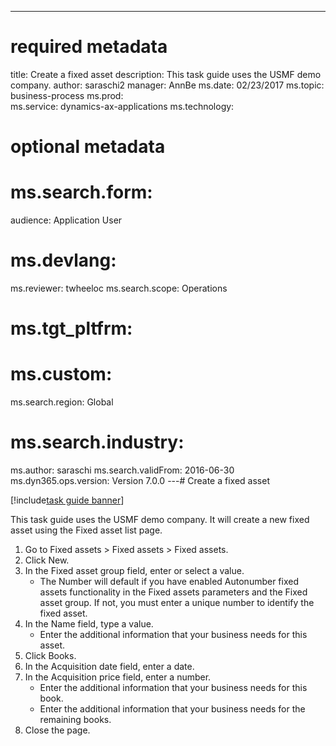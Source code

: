 --- 
# required metadata 
 
title: Create a fixed asset
description: This task guide uses the USMF demo company. 
author: saraschi2
manager: AnnBe 
ms.date: 02/23/2017
ms.topic: business-process 
ms.prod:  
ms.service: dynamics-ax-applications 
ms.technology:  
 
# optional metadata 
 
# ms.search.form:   
audience: Application User 
# ms.devlang:  
ms.reviewer: twheeloc
ms.search.scope: Operations 
# ms.tgt_pltfrm:  
# ms.custom:  
ms.search.region: Global
# ms.search.industry: 
ms.author: saraschi
ms.search.validFrom: 2016-06-30 
ms.dyn365.ops.version: Version 7.0.0 
---# Create a fixed asset

[!include[task guide banner](../../includes/task-guide-banner.md)]

This task guide uses the USMF demo company.  It will create a new fixed asset using the Fixed asset list page.

1. Go to Fixed assets > Fixed assets > Fixed assets.
2. Click New.
3. In the Fixed asset group field, enter or select a value.
    * The Number will default if you have enabled Autonumber fixed assets functionality in the Fixed assets parameters and the Fixed asset group.  If not, you must enter a unique number to identify the fixed asset.  
4. In the Name field, type a value.
    * Enter the additional information that your business needs for this asset.  
5. Click Books.
6. In the Acquisition date field, enter a date.
7. In the Acquisition price field, enter a number.
    * Enter the additional information that your business needs for this book.  
    * Enter the additional information that your business needs for the remaining books.  
8. Close the page.

